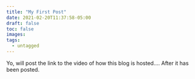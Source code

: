 ```yaml
---
title: "My First Post"
date: 2021-02-20T11:37:58-05:00
draft: false
toc: false
images:
tags:
  - untagged
---
```


Yo, will post the link to the video of how this blog is hosted.... After it has been posted.
